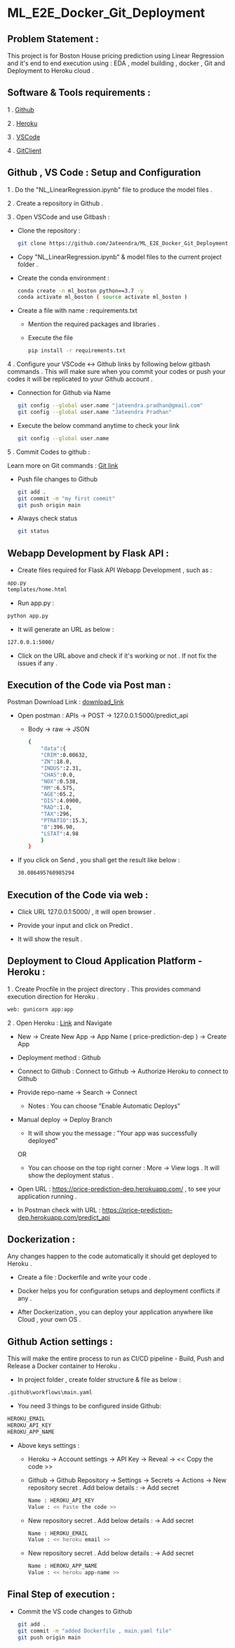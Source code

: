 # ML_E2E_Docker_Git_Deployment

## Problem Statement :

This project is for Boston House pricing prediction using Linear Regression and it's end to end execution using : EDA , model building , docker , Git and Deployment to Heroku cloud .

## Software & Tools requirements :

1 . [Github](https://github.com/)

2 . [Heroku](https://heroku.com)

3 . [VSCode](https://code.visualstudio.com/)

4 . [GitClient](https://git-scm.com/downloads)

## Github , VS Code : Setup and Configuration

1 . Do the "NL_LinearRegression.ipynb" file to produce the model files .

2 . Create a repository in Github .

3 . Open VSCode and use Gitbash :

* Clone the repository :

    ```bash
	git clone https://github.com/Jateendra/ML_E2E_Docker_Git_Deployment.git
    ```

* Copy  "NL_LinearRegression.ipynb" & model files to the current project folder .
	
* Create the conda environment :

    ```bash
    conda create -n ml_boston python==3.7 -y
    conda activate ml_boston ( source activate ml_boston )
    ```

* Create a file with name : requirements.txt

    * Mention the required packages and libraries .
    * Execute the file

        ```bash
        pip install -r requirements.txt
        ```

4 . Configure your VSCode <-> Github links by following below gitbash commands . This will make sure when you commit your codes or push your codes it will be replicated to your Github account .

* Connection for Github via Name

    ```bash
    git config --global user.name "jateendra.pradhan@gmail.com"
    git config --global user.name "Jateendra Pradhan"
    ```

* Execute the below command anytime to check your link

    ```bash
    git config --global user.name
    ```

5 . Commit Codes to github :

Learn more on Git commands : [Git link](https://www.atlassian.com/git/tutorials/setting-up-a-repository)

* Push file changes to Github

    ```bash
    git add .
    git commit -m "my first commit"
    git push origin main
    ```

* Always check status

    ```bash
    git status   
    ``` 

## Webapp Development by Flask API :


* Create files required for Flask API Webapp Development , such as :

```bash
app.py
templates/home.html
```

* Run app.py : 

```bash
python app.py
```

* It will generate an URL as below : 

```bash
127.0.0.1:5000/
```

* Click on the URL above and check if it's working or not . If not fix the issues if any .

## Execution of the Code via Post man :


Postman Download Link : [download_link](https://www.postman.com/downloads/)


* Open postman : APIs -> POST -> 127.0.0.1:5000/predict_api

	* Body -> raw -> JSON
        ```bash
        {
            "data":{
            "CRIM":0.00632,
            "ZN":18.0,
            "INDUS":2.31,
            "CHAS":0.0,
            "NOX":0.538,
            "RM":6.575,
            "AGE":65.2,
            "DIS":4.0900,
            "RAD":1.0,
            "TAX":296,
            "PTRATIO":15.3,
            "B":396.90,
            "LSTAT":4.98
            }
        }
        ```

* If you click on Send , you shall get the result like below :
	
	```bash
    30.086495760985294
    ```

## Execution of the Code via web :

* Click URL 127.0.0.1:5000/ , it will open browser .

* Provide your input and click on Predict . 

* It will show the result .

## Deployment to Cloud Application Platform - Heroku :


1 . Create Procfile in the project directory . This provides command execution direction for Heroku .

```bash
web: gunicorn app:app
```

2 . Open Heroku : [Link](https://dashboard.heroku.com/login) and Navigate 

* New -> Create New App -> App Name ( price-prediction-dep ) -> Create App

* Deployment method : Github

* Connect to Github : Connect to Github -> Authorize Heroku to connect to Github

* Provide repo-name -> Search -> Connect

    * Notes : You can choose "Enable Automatic Deploys" 

* Manual deploy -> Deploy Branch

    * It will show you the message : "Your app was successfully deployed"

    OR

    * You can choose on the top right corner : More -> View logs . It will show the deployment status .

* Open URL : https://price-prediction-dep.herokuapp.com/  , to see your application running .

* In Postman check with URL : https://price-prediction-dep.herokuapp.com/predict_api


## Dockerization :

Any changes happen to the code automatically it should get deployed to Heroku . 

* Create a file : Dockerfile and write  your code .

* Docker helps you for configuration setups and deployment conflicts if any . 

* After Dockerization , you can deploy your application anywhere like Cloud , your own OS .


## Github Action settings :

This will make the entire process to run as CI/CD pipeline - Build, Push and Release a Docker container to Heroku .

* In project folder , create folder structure & file as below :

```bash
.github\workflows\main.yaml
```

* You need 3 things to be configured inside Github:

```bash
HEROKU_EMAIL
HEROKU_API_KEY
HEROKU_APP_NAME
```

* Above keys settings :

    * Heroku -> Account settings -> API Key -> Reveal -> << Copy the code >>

    * Github -> Github Repository -> Settings -> Secrets -> Actions -> New repository secret . Add below details : -> Add secret

        ```bash
        Name : HEROKU_API_KEY
        Value : << Paste the code >>
        ```

    *  New repository secret . Add below details : -> Add secret

        ```bash
        Name : HEROKU_EMAIL
        Value : << heroku email >>
        ```

    *  New repository secret . Add below details : -> Add secret

        ```bash
        Name : HEROKU_APP_NAME
        Value : << heroku app-name >>
        ```    

## Final Step of execution :

* Commit the VS code changes to Github

    ```bash
    git add .
    git commit -m "added Dockerfile , main.yaml file"
    git push origin main
    ```